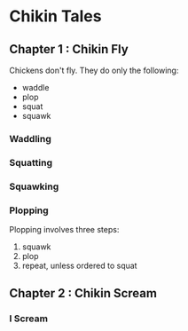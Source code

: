 # Chikin Tales

## Chapter 1 : Chikin Fly

Chickens don't fly. They do only the following:

- waddle
- plop
- squat
- squawk

### Waddling

### Squatting

### Squawking

### Plopping

Plopping involves three steps:

1. squawk
2. plop
3. repeat, unless ordered to squat

## Chapter 2 : Chikin Scream

### I Scream
